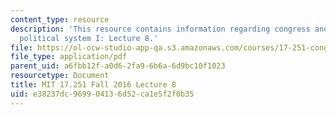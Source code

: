 ```yaml
---
content_type: resource
description: 'This resource contains information regarding congress and the american
  political system I: Lecture 8.'
file: https://ol-ocw-studio-app-qa.s3.amazonaws.com/courses/17-251-congress-and-the-american-political-system-i-fall-2016/e38237dc969904136d52ca1e5f2f0b35_MIT17_251F16_Lec8.pdf
file_type: application/pdf
parent_uid: a6fbb12f-a0d6-2fa9-6b6a-6d9bc10f1023
resourcetype: Document
title: MIT 17.251 Fall 2016 Lecture 8
uid: e38237dc-9699-0413-6d52-ca1e5f2f0b35
---
```

